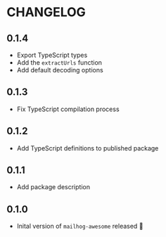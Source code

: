 # CHANGELOG

## 0.1.4

- Export TypeScript types
- Add the `extractUrls` function
- Add default decoding options

## 0.1.3

- Fix TypeScript compilation process

## 0.1.2 

- Add TypeScript definitions to published package

## 0.1.1

- Add package description

## 0.1.0

- Inital version of `mailhog-awesome` released :tada: